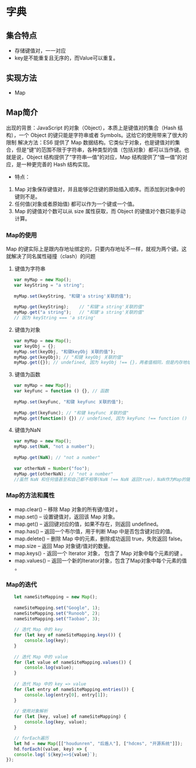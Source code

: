 # 字典

## 集合特点
* 存储键值对，一一对应
* key是不能重复且无序的，而Value可以重复。

## 实现方法
* Map

## Map简介
出现的背景：JavaScript 的对象（Object），本质上是键值对的集合（Hash 结构），一个 Object 的键只能是字符串或者 Symbols。这给它的使用带来了很大的限制
解决方法：ES6 提供了 Map 数据结构。它类似于对象，也是键值对的集合，但是“键”的范围不限于字符串，各种类型的值（包括对象）都可以当作键。也就是说，Object 结构提供了“字符串—值”的对应，Map 结构提供了“值—值”的对应，是一种更完善的 Hash 结构实现。

- 特点：
1. Map 对象保存键值对，并且能够记住键的原始插入顺序。而添加到对象中的键则不是。
2. 任何值(对象或者原始值) 都可以作为一个键或一个值。
3. Map 的键值对个数可以从 size 属性获取，而 Object 的键值对个数只能手动计算。

### Map的使用
Map 的键实际上是跟内存地址绑定的，只要内存地址不一样，就视为两个键。这就解决了同名属性碰撞（clash）的问题

1. 键值为字符串
```javascript
   var myMap = new Map();
   var keyString = "a string"; 
    
   myMap.set(keyString, "和键'a string'关联的值");
    
   myMap.get(keyString);    // "和键'a string'关联的值"
   myMap.get("a string");   // "和键'a string'关联的值"
   // 因为 keyString === 'a string'
```
2. 键值为对象
```javascript
   var myMap = new Map();
   var keyObj = {};    
   myMap.set(keyObj, "和键keyObj 关联的值");
   myMap.get(keyObj); // "和键 keyObj 关联的值"
   myMap.get({}); // undefined, 因为 keyObj !== {}，两者值相同，但是内存地址不同
```
3. 键值为函数
```javascript
   var myMap = new Map();
   var keyFunc = function () {}, // 函数
    
   myMap.set(keyFunc, "和键 keyFunc 关联的值");
    
   myMap.get(keyFunc); // "和键 keyFunc 关联的值"
   myMap.get(function() {}) // undefined, 因为 keyFunc !== function () {}
```
4. 键值为NaN
```javascript
   var myMap = new Map();
   myMap.set(NaN, "not a number");
    
   myMap.get(NaN); // "not a number"
    
   var otherNaN = Number("foo");
   myMap.get(otherNaN); // "not a number"
   //虽然 NaN 和任何值甚至和自己都不相等(NaN !== NaN 返回true)，NaN作为Map的键来说是没有区别的。
```

### Map的方法和属性
   * map.clear() – 移除 Map 对象的所有键/值对 。
   * map.set() – 设置键值对，返回该 Map 对象。
   * map.get() – 返回键对应的值，如果不存在，则返回 undefined。
   * map.has() – 返回一个布尔值，用于判断 Map 中是否包含键对应的值。
   * map.delete() – 删除 Map 中的元素，删除成功返回 true，失败返回 false。
   * map.size – 返回 Map 对象键/值对的数量。
   * map.keys() - 返回一个 Iterator 对象， 包含了 Map 对象中每个元素的键 。
   * map.values() – 返回一个新的Iterator对象，包含了Map对象中每个元素的值 。

### Map的迭代
```javascript
   let nameSiteMapping = new Map();
    
   nameSiteMapping.set("Google", 1);
   nameSiteMapping.set("Runoob", 2);
   nameSiteMapping.set("Taobao", 3);
    
   // 迭代 Map 中的 key
   for (let key of nameSiteMapping.keys()) {
       console.log(key);                  
   }
    
   // 迭代 Map 中的 value
   for (let value of nameSiteMapping.values()) {
       console.log(value);                 
   }
    
   // 迭代 Map 中的 key => value
   for (let entry of nameSiteMapping.entries()) {
       console.log(entry[0], entry[1]);   
   }
    
   // 使用对象解析
   for (let [key, value] of nameSiteMapping) {
       console.log(key, value);            
   }

   // forEach遍历
   let hd = new Map([["houdunren", "后盾人"], ["hdcms", "开源系统"]]);
   hd.forEach((value, key) => {
   console.log(`${key}=>${value}`);
});
```
